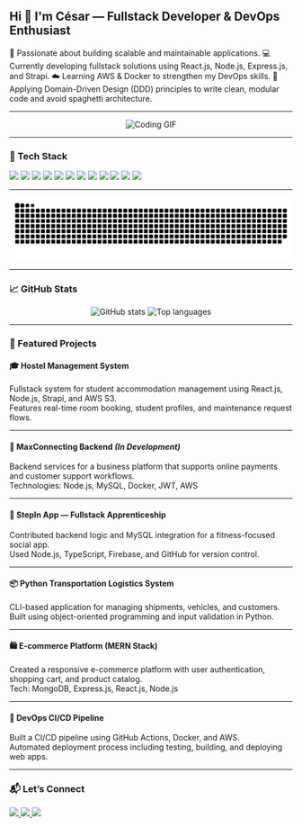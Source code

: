 <h2 align="left">Hi 👋 I'm César — Fullstack Developer & DevOps Enthusiast</h2>

<p align="left">
🔧 Passionate about building scalable and maintainable applications.  
💻 Currently developing fullstack solutions using React.js, Node.js, Express.js, and Strapi.  
☁️ Learning AWS & Docker to strengthen my DevOps skills.  
🧩 Applying Domain-Driven Design (DDD) principles to write clean, modular code and avoid spaghetti architecture.  
</p>

---

<div align="center">
  <img src="https://media.giphy.com/media/f3iwJFOVOwuy7K6FFw/giphy.gif" height="150" alt="Coding GIF" />
</div>

---

### 🧠 Tech Stack

<div align="left">
  <img src="https://cdn.jsdelivr.net/gh/devicons/devicon/icons/javascript/javascript-original.svg" height="40" />
  <img src="https://cdn.jsdelivr.net/gh/devicons/devicon/icons/typescript/typescript-original.svg" height="40" />
  <img src="https://cdn.jsdelivr.net/gh/devicons/devicon/icons/react/react-original.svg" height="40" />
  <img src="https://cdn.jsdelivr.net/gh/devicons/devicon/icons/jest/jest-plain.svg" height="40" />
  <img src="https://cdn.jsdelivr.net/gh/devicons/devicon/icons/storybook/storybook-original.svg" height="40" />
  <img src="https://cdn.jsdelivr.net/gh/devicons/devicon/icons/nodejs/nodejs-original.svg" height="40" />
  <img src="https://cdn.jsdelivr.net/gh/devicons/devicon/icons/php/php-original.svg" height="40" />
  <img src="https://cdn.jsdelivr.net/gh/devicons/devicon/icons/mysql/mysql-original.svg" height="40" />
  <img src="https://cdn.jsdelivr.net/gh/devicons/devicon/icons/postgresql/postgresql-original.svg" height="40" />
  <img src="https://cdn.jsdelivr.net/gh/devicons/devicon/icons/bootstrap/bootstrap-original.svg" height="40" />
  <img src="https://cdn.jsdelivr.net/gh/devicons/devicon/icons/python/python-original.svg" height="40" />
  <img src="https://cdn.jsdelivr.net/gh/devicons/devicon/icons/amazonwebservices/amazonwebservices-original.svg" height="40" />
</div>

---

<div align="center">
<picture>
  <source media="(prefers-color-scheme: dark)" srcset="https://raw.githubusercontent.com/platane/snk/output/github-contribution-grid-snake-dark.svg">
  <source media="(prefers-color-scheme: light)" srcset="https://raw.githubusercontent.com/platane/snk/output/github-contribution-grid-snake.svg">
  <img alt="Snake contribution graph" src="https://raw.githubusercontent.com/platane/snk/output/github-contribution-grid-snake.svg">
</picture>
</div>

---

### 📈 GitHub Stats

<div align="center">
  <img src="https://github-readme-stats.vercel.app/api?username=ipso-ferro&hide_title=false&hide_rank=true&show_icons=true&include_all_commits=true&count_private=true&theme=gruvbox&locale=en&hide_border=false" height="150" alt="GitHub stats" />
  <img src="https://github-readme-stats.vercel.app/api/top-langs?username=ipso-ferro&locale=en&hide_title=false&layout=compact&card_width=320&langs_count=6&theme=gruvbox&hide_border=false" height="150" alt="Top languages" />
</div>

---

### 🚀 Featured Projects

#### 🎓 Hostel Management System  
Fullstack system for student accommodation management using React.js, Node.js, Strapi, and AWS S3.  
Features real-time room booking, student profiles, and maintenance request flows.


---

#### 💼 MaxConnecting Backend *(In Development)*  
Backend services for a business platform that supports online payments and customer support workflows.  
Technologies: Node.js, MySQL, Docker, JWT, AWS


---

#### 🏃 StepIn App — Fullstack Apprenticeship  
Contributed backend logic and MySQL integration for a fitness-focused social app.  
Used Node.js, TypeScript, Firebase, and GitHub for version control.



---

#### 📦 Python Transportation Logistics System  
CLI-based application for managing shipments, vehicles, and customers.  
Built using object-oriented programming and input validation in Python.

---

#### 🛍 E-commerce Platform (MERN Stack)  
Created a responsive e-commerce platform with user authentication, shopping cart, and product catalog.  
Tech: MongoDB, Express.js, React.js, Node.js

---

#### 🔁 DevOps CI/CD Pipeline  
Built a CI/CD pipeline using GitHub Actions, Docker, and AWS.  
Automated deployment process including testing, building, and deploying web apps.

---

### 📬 Let’s Connect

<div align="left">
  <a href="mailto:cesar.ocampo.9457@gmail.com">
    <img src="https://img.shields.io/static/v1?message=Gmail&logo=gmail&label=&color=914D3F&logoColor=white&labelColor=&style=for-the-badge" height="35" />
  </a>
  <a href="https://www.linkedin.com/in/cesarocampoguzman/">
    <img src="https://img.shields.io/static/v1?message=LinkedIn&logo=linkedin&label=&color=4C6B8B&logoColor=white&labelColor=&style=for-the-badge" height="35" />
  <a href="https://github.com/ipso-ferro">
    <img src="https://img.shields.io/static/v1?message=GitHub&logo=github&label=&color=333333&logoColor=white&labelColor=&style=for-the-badge" height="35" />
  </a>
</div>

